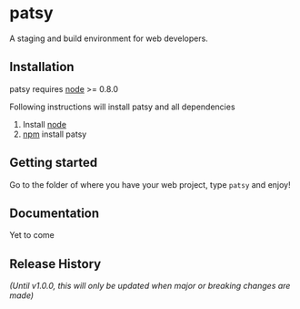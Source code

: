 # patsy

A staging and build environment for web developers. 

## Installation

patsy requires [node] >= 0.8.0

Following instructions will install patsy and all dependencies

1. Install [node]
2. [npm] install patsy

## Getting started

Go to the folder of where you have your web project, type `patsy` and enjoy!

## Documentation

Yet to come

## Release History
_(Until v1.0.0, this will only be updated when major or breaking changes are made)_


[node]: http://nodejs.org/
[npm]: http://npmjs.org/
